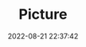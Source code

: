 ---
weight: 1
images:
- /images/edited/254.jpeg
title: Picture
date: 2022-08-21 22:37:42
tags: [luminar neo,work,----,ILCE-7M3,0.0]
---